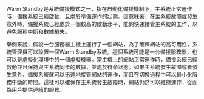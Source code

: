 Warm Standby是系統備援模式之一，指在自動化備援機制下，主系統正常運作時，備援系統已經啟動，且處於準備運作的狀態。這意味著，在主系統故障或發生意外時，備援系統已經處於一個較高的啟動水平，能夠快速接管主系統的工作，以避免服務中斷和數據損失。

舉例來說，假設一台服務器主機上運行了一個網站，為了確保網站的高可用性，系統管理員可以設置一個Warm Standby系統。這個系統可能是一台備援服務器，也可以是虛擬化環境中的一個虛擬機器。當主機上的網站正常運作時，備援系統已經啟動並且保持與主系統同步的數據，並處於待命狀態。如果主系統發生故障或者發生意外，備援系統就可以迅速地接管網站的運作，而且在切換過程中可以最小化服務中斷的時間。這樣可以確保在主系統發生故障時，網站仍然可以維持運作，從而為用戶提供連續的服務。